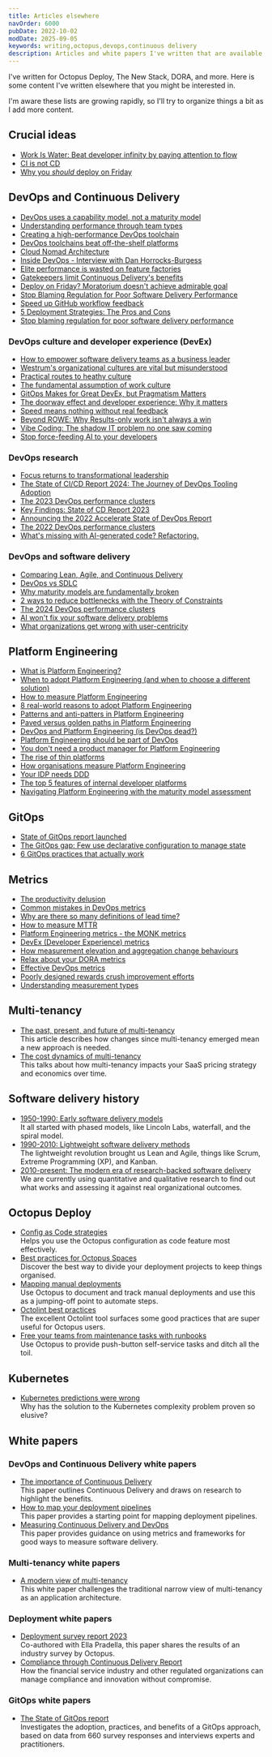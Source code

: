```yaml
---
title: Articles elsewhere
navOrder: 6000
pubDate: 2022-10-02
modDate: 2025-09-05
keywords: writing,octopus,devops,continuous delivery
description: Articles and white papers I've written that are available elsewhere.
---
```


I've written for Octopus Deploy, The New Stack, DORA, and more. Here is some content I've written elsewhere that you might be interested in.

I'm aware these lists are growing rapidly, so I'll try to organize things a bit as I add more content.

## Crucial ideas

- [Work Is Water: Beat developer infinity by paying attention to flow](https://thenewstack.io/beyond-rowe-why-results-only-work-isnt-always-a-win/)
- [CI is not CD](https://thenewstack.io/ci-is-not-cd/)
- [Why you *should* deploy on Friday](https://thenewstack.io/deploy-on-friday-moratorium-doesnt-achieve-admirable-goal/)

## DevOps and Continuous Delivery

- [DevOps uses a capability model, not a maturity model](https://octopus.com/blog/devops-uses-capability-not-maturity)
- [Understanding performance through team types](https://octopus.com/blog/understanding-performance-team-types)
- [Creating a high-performance DevOps toolchain](https://octopus.com/blog/high-performance-devops-toolchains)
- [DevOps toolchains beat off-the-shelf platforms](https://thenewstack.io/devops-toolchains-beat-off-the-shelf-platforms/)
- [Cloud Nomad Architecture](https://octopus.com/blog/cloud-nomad-architectures)
- [Inside DevOps - Interview with Dan Horrocks-Burgess](https://octopus.com/blog/inside-devops-dan-horrocks-burgess)
- [Elite performance is wasted on feature factories](https://thenewstack.io/elite-performance-is-wasted-on-feature-factories/)
- [Gatekeepers limit Continuous Delivery's benefits](https://thenewstack.io/gatekeepers-limit-continuous-deliverys-benefits/)
- [Deploy on Friday? Moratorium doesn't achieve admirable goal](https://thenewstack.io/deploy-on-friday-moratorium-doesnt-achieve-admirable-goal/)
- [Stop Blaming Regulation for Poor Software Delivery Performance](https://thenewstack.io/stop-blaming-regulation-for-poor-software-delivery-performance/)
- [Speed up GitHub workflow feedback](https://thenewstack.io/speed-up-github-workflow-feedback/)
- [5 Deployment Strategies: The Pros and Cons](https://thenewstack.io/5-deployment-strategies-the-pros-and-cons/)
- [Stop blaming regulation for poor software delivery performance](https://thenewstack.io/stop-blaming-regulation-for-poor-software-delivery-performance/)

### DevOps culture and developer experience (DevEx)

- [How to empower software delivery teams as a business leader](https://dora.dev/devops-capabilities/cultural/how-to-empower-software-delivery-teams/)
- [Westrum's organizational cultures are vital but misunderstood](https://thenewstack.io/westrums-organizational-cultures-are-vital-but-misunderstood/)
- [Practical routes to heathy culture](https://octopus.com/blog/practical-routes-healthy-culture)
- [The fundamental assumption of work culture](https://www.octopus.com/blog/key-assumption-work-culture)
- [GitOps Makes for Great DevEx, but Pragmatism Matters](https://thenewstack.io/developers-want-pragmatic-gitops-and-better-cd-tools/)
- [The doorway effect and developer experience: Why it matters](https://thenewstack.io/the-doorway-effect-and-developer-experience-why-it-matters/)
- [Speed means nothing without real feedback](https://thenewstack.io/speed-means-nothing-without-real-feedback/)
- [Beyond ROWE: Why Results-only work isn't always a win](https://thenewstack.io/beyond-rowe-why-results-only-work-isnt-always-a-win/)
- [Vibe Coding: The shadow IT problem no one saw coming](https://thenewstack.io/vibe-coding-the-shadow-it-problem-no-one-saw-coming/)
- [Stop force-feeding AI to your developers](https://thenewstack.io/stop-force-feeding-ai-to-your-developers/)

### DevOps research

- [Focus returns to transformational leadership](https://cd.foundation/blog/2024/11/19/transformational-leadership/)
- [The State of CI/CD Report 2024: The Journey of DevOps Tooling Adoption](https://cd.foundation/blog/2024/04/16/state-cicd-devops-tooling-adoption/)
- [The 2023 DevOps performance clusters](https://octopus.com/blog/software-delivery-performance-clusters-2023)
- [Key Findings: State of CD Report 2023](https://cd.foundation/blog/2023/05/09/key-findings-state-of-cd-report-2023/)
- [Announcing the 2022 Accelerate State of DevOps Report](https://octopus.com/blog/2022-state-of-devops-report)
- [The 2022 DevOps performance clusters](https://www.octopus.com/blog/new-devops-performance-clusters)
- [What's missing with AI-generated code? Refactoring.](https://thenewstack.io/whats-missing-with-ai-generated-code-refactoring/)

### DevOps and software delivery

- [Comparing Lean, Agile, and Continuous Delivery](https://www.octopus.com/blog/lean-agile-continuous-delivery)
- [DevOps vs SDLC](https://www.octopus.com/blog/devops-versus-sdlc)
- [Why maturity models are fundamentally broken](https://thenewstack.io/why-maturity-models-are-fundamentally-broken/)
- [2 ways to reduce bottlenecks with the Theory of Constraints](https://thenewstack.io/2-ways-to-reduce-bottlenecks-with-the-theory-of-constraints/)
- [The 2024 DevOps performance clusters](https://octopus.com/blog/2024-devops-performance-clusters)
- [AI won't fix your software delivery problems](https://thenewstack.io/ai-wont-fix-your-software-delivery-problems/)
- [What organizations get wrong with user-centricity](https://thenewstack.io/what-organizations-get-wrong-with-user-centricity/)

## Platform Engineering

- [What is Platform Engineering?](https://octopus.com/devops/platform-engineering/)
- [When to adopt Platform Engineering (and when to choose a different solution)](https://octopus.com/devops/platform-engineering/when-to-adopt-platform-engineering/)
- [How to measure Platform Engineering](https://thenewstack.io/how-to-measure-platform-engineering/)
- [8 real-world reasons to adopt Platform Engineering](https://thenewstack.io/8-real-world-reasons-to-adopt-platform-engineering/)
- [Patterns and anti-patters in Platform Engineering](https://octopus.com/devops/platform-engineering/patterns-anti-patterns/)
- [Paved versus golden paths in Platform Engineering](https://octopus.com/blog/paved-versus-golden-paths-platform-engineering)
- [DevOps and Platform Engineering (is DevOps dead?)](https://www.octopus.com/blog/devops-platform-engineering)
- [Platform Engineering should be part of DevOps](https://octopus.com/blog/platform-engineering-part-of-devops)
- [You don't need a product manager for Platform Engineering](https://thenewstack.io/is-your-product-manager-hurting-platform-engineering/)
- [The rise of thin platforms](https://builtin.com/articles/thin-platforms-future-platform-engineering)
- [How organisations measure Platform Engineering](https://octopus.com/blog/how-organizations-measure-platform-engineering)
- [Your IDP needs DDD](https://octopus.com/blog/your-idp-needs-ddd)
- [The top 5 features of internal developer platforms](https://octopus.com/blog/top-5-features-of-internal-developer-platforms)
- [Navigating Platform Engineering with the maturity model assessment](https://cloudnativeplatforms.com/blog/navigating-platform-engineering/)

## GitOps

- [State of GitOps report launched](https://octopus.com/blog/announcing-the-first-state-of-gitops-report)
- [The GitOps gap: Few use declarative configuration to manage state](https://thenewstack.io/gitops-gap-few-use-declarative-configuration-to-manage-state/)
- [6 GitOps practices that actually work](https://thenewstack.io/6-gitops-practices-that-actually-work/)

## Metrics

- [The productivity delusion](https://octopus.com/blog/productivity-delusion)
- [Common mistakes in DevOps metrics](https://www.octopus.com/blog/common-mistakes-devops-metrics)
- [Why are there so many definitions of lead time?](https://octopus.com/blog/definitions-of-lead-time)
- [How to measure MTTR](https://octopus.com/blog/how-to-measure-mean-time-to-resolve)
- [Platform Engineering metrics - the MONK metrics](https://octopus.com/devops/metrics/monk-metrics/)
- [DevEx (Developer Experience) metrics](https://octopus.com/devops/metrics/devex-metrics/)
- [How measurement elevation and aggregation change behaviours](https://thenewstack.io/how-measurement-elevation-and-aggregation-change-behaviors/)
- [Relax about your DORA metrics](https://thenewstack.io/relax-about-your-dora-metrics/)
- [Effective DevOps metrics](https://octopus.com/blog/effective-devops-metrics)
- [Poorly designed rewards crush improvement efforts](https://thenewstack.io/poorly-designed-rewards-crush-improvement-efforts/)
- [Understanding measurement types](https://octopus.com/blog/measuring-cd-and-devops-measurement-types)

## Multi-tenancy

- [The past, present, and future of multi-tenancy](https://thenewstack.io/the-past-present-and-future-of-multitenancy/) \
  This article describes how changes since multi-tenancy emerged mean a new approach is needed.
- [The cost dynamics of multi-tenancy](https://thenewstack.io/the-cost-dynamics-of-multitenancy/) \
  This talks about how multi-tenancy impacts your SaaS pricing strategy and economics over time.

## Software delivery history

- [1950-1990: Early software delivery models](https://octopus.com/devops/history/early-software-delivery-models/) \
  It all started with phased models, like Lincoln Labs, waterfall, and the spiral model.
- [1990-2010: Lightweight software delivery methods](https://octopus.com/devops/history/lightweight-software-delivery-methods/) \
  The lightweight revolution brought us Lean and Agile, things like Scrum, Extreme Programming (XP), and Kanban.
- [2010-present: The modern era of research-backed software delivery](https://octopus.com/devops/history/research-backed-software-delivery/) \
  We are currently using quantitative and qualitative research to find out what works and assessing it against real organizational outcomes.

## Octopus Deploy

- [Config as Code strategies](https://octopus.com/blog/config-as-code-strategies) \
  Helps you use the Octopus configuration as code feature most effectively.
- [Best practices for Octopus Spaces](https://octopus.com/blog/best-practices-spaces) \
  Discover the best way to divide your deployment projects to keep things organised.
- [Mapping manual deployments](https://octopus.com/blog/mapping-manual-deployments) \
  Use Octopus to document and track manual deployments and use this as a jumping-off point to automate steps.
- [Octolint best practices](https://octopus.com/blog/octolint-best-practices) \
  The excellent Octolint tool surfaces some good practices that are super useful for Octopus users.
- [Free your teams from maintenance tasks with runbooks](https://octopus.com/blog/reduce-maintenance-toil-with-runbooks) \
  Use Octopus to provide push-button self-service tasks and ditch all the toil.

## Kubernetes

- [Kubernetes predictions were wrong](https://thenewstack.io/kubernetes-predictions-were-wrong/) \
  Why has the solution to the Kubernetes complexity problem proven so elusive?

## White papers

### DevOps and Continuous Delivery white papers

- [The importance of Continuous Delivery](https://octopus.com/whitepapers/lv-the-importance-of-continuous-delivery) \
  This paper outlines Continuous Delivery and draws on research to highlight the benefits.
- [How to map your deployment pipelines](https://octopus.com/whitepapers/lv-how-to-map-your-deployment-pipeline) \
  This paper provides a starting point for mapping deployment pipelines.
- [Measuring Continuous Delivery and DevOps](https://octopus.com/whitepapers/lv-measuring-continuous-delivery-and-devops) \
  This paper provides guidance on using metrics and frameworks for good ways to measure software delivery.

### Multi-tenancy white papers

- [A modern view of multi-tenancy](https://octopus.com/whitepapers/modern-view-of-multi-tenancy) \
  This white paper challenges the traditional narrow view of multi-tenancy as an application architecture.

### Deployment white papers

- [Deployment survey report 2023](https://octopus.com/whitepapers/deployment-survey-report-2023) \
  Co-authored with Ella Pradella, this paper shares the results of an industry survey by Octopus.
- [Compliance through Continuous Delivery Report](https://octopus.com/publications/compliance-through-continuous-delivery) \
  How the financial service industry and other regulated organizations can manage compliance and innovation without compromise.

### GitOps white papers

- [The State of GitOps report](https://octopus.com/publications/state-of-gitops-report) \
  Investigates the adoption, practices, and benefits of a GitOps approach, based on data from 660 survey responses and interviews experts and practitioners.
